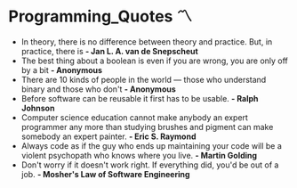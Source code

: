 # Programming_Quotes :part_alternation_mark:
- In theory, there is no difference between theory and practice. But, in practice, there is    **- Jan L. A. van de Snepscheut**
- The best thing about a boolean is even if you are wrong, you are only off by a bit           **- Anonymous**
- There are 10 kinds of people in the world — those who understand binary and those who don't  **- Anonymous**
- Before software can be reusable it first has to be usable.                                   **- Ralph Johnson**
- Computer science education cannot make anybody an expert programmer any more than studying brushes and pigment can make somebody an expert painter.                                                                    **- Eric S. Raymond**
- Always code as if the guy who ends up maintaining your code will be a violent psychopath who knows where you live. **- Martin Golding**
- Don't worry if it doesn't work right. If everything did, you'd be out of a job. **- Mosher's Law of Software Engineering**